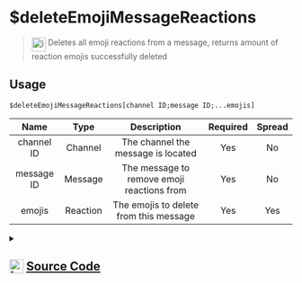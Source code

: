 # $deleteEmojiMessageReactions
> <img align="top" src="https://upload.wikimedia.org/wikipedia/commons/thumb/e/e4/Infobox_info_icon.svg/160px-Infobox_info_icon.svg.png?20150409153300" alt="image" width="25" height="auto"> Deletes all emoji reactions from a message, returns amount of reaction emojis successfully deleted
## Usage
```
$deleteEmojiMessageReactions[channel ID;message ID;...emojis]
```
| Name | Type | Description | Required | Spread
| :---: | :---: | :---: | :---: | :---: |
channel ID | Channel | The channel the message is located | Yes | No
message ID | Message | The message to remove emoji reactions from | Yes | No
emojis | Reaction | The emojis to delete from this message | Yes | Yes
<details>
<summary>
    
## <img align="top" src="https://cdn4.iconfinder.com/data/icons/iconsimple-logotypes/512/github-512.png" alt="image" width="25" height="auto">  [Source Code](https://github.com/tryforge/ForgeScript-V2/blob/main/src/native/deleteEmojiMessageReactions.ts)
    
</summary>
    
```ts
import { TextBasedChannel } from "discord.js"
import { ArgType, NativeFunction, Return } from "../structures"
import noop from "../functions/noop"

export default new NativeFunction({
    name: "$deleteEmojiMessageReactions",
    version: "1.0.0",
    description: "Deletes all emoji reactions from a message, returns amount of reaction emojis successfully deleted",
    unwrap: true,
    brackets: true,
    args: [
        {
            name: "channel ID",
            description: "The channel the message is located",
            rest: false,
            required: true,
            type: ArgType.Channel,
            check: (i: TextBasedChannel) => i.isTextBased(),
        },
        {
            name: "message ID",
            description: "The message to remove emoji reactions from",
            rest: false,
            type: ArgType.Message,
            pointer: 0,
            required: true,
        },
        {
            name: "emojis",
            description: "The emojis to delete from this message",
            required: true,
            pointer: 1,
            rest: true,
            type: ArgType.Reaction,
        },
    ],
    async execute(_, [, , emojis]) {
        let count = 0

        for (const emoji of emojis) {
            const success = await emoji.remove().catch(noop)
            if (success) count++
        }

        return Return.success(count)
    },
})

```
    
</details>